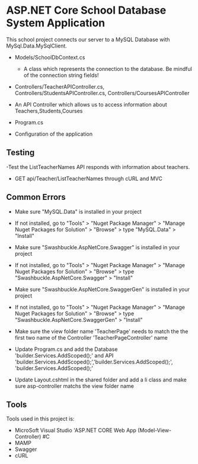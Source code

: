 # ASP.NET Core School Database System Application 
This school project connects our server to a MySQL Database with MySql.Data.MySqlClient.

- Models/SchoolDbContext.cs
   * A class which represents the connection to the database. Be mindful of the connection string fields!

- Controllers/TeacherAPIController.cs, Controllers/StudentsAPIController.cs, Controllers/CoursesAPIController
* An API Controller which allows us to access information about Teachers,Students,Courses
  
- Program.cs
* Configuration of the application

## Testing
-Test the ListTeacherNames API responds with information about teachers.
* GET api/Teacher/ListTeacherNames through cURL and MVC 

## Common Errors
- Make sure "MySQL.Data" is installed in your project
* If not installed, go to "Tools" > "Nuget Package Manager" > "Manage Nuget Packages for Solution" > "Browse" > type "MySQL.Data" > "Install"

- Make sure "Swashbuckle.AspNetCore.Swagger" is installed in your project
* If not installed, go to "Tools" > "Nuget Package Manager" > "Manage Nuget Packages for Solution" > "Browse" > type "Swashbuckle.AspNetCore.Swagger" > "Install"

- Make sure "Swashbuckle.AspNetCore.SwaggerGen" is installed in your project
* If not installed, go to "Tools" > "Nuget Package Manager" > "Manage Nuget Packages for Solution" > "Browse" > type "Swashbuckle.AspNetCore.SwaggerGen" > "Install"

- Make sure the view folder name 'TeacherPage' needs to match the the first two name of the Controller 'TeacherPageController' name
  
- Update Program.cs and add the Database 'builder.Services.AddScoped<SchoolDbContext>();' and API 'builder.Services.AddScoped<TeacherAPIController>();','builder.Services.AddScoped<StudentsAPIController>();', 'builder.Services.AddScoped<CoursesAPIController>();'
  
- Update Layout.cshtml in the shared folder and add a li class and make sure asp-controller matchs the view folder name

## Tools 
Tools used in this project is:
- MicroSoft Visual Studio 'ASP.NET CORE Web App (Model-View-Controller) #C
- MAMP
- Swagger
- cURL
